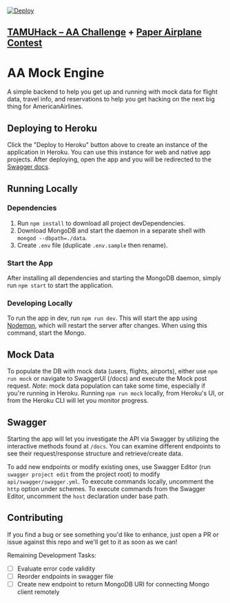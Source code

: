 [![Deploy](https://www.herokucdn.com/deploy/button.svg)](https://heroku.com/deploy?template=https://github.com/AmericanAirlines/TAMUHack-AA)

## [TAMUHack – AA Challenge](https://github.com/AmericanAirlines/TAMUHack-AA/wiki/TAMUHack-AA-Challenge)  +  [Paper Airplane Contest](https://github.com/AmericanAirlines/TAMUHack-AA/wiki/AA-so-you-think-you-can-fly%3F-✈%EF%B8%8F)

# AA Mock Engine
A simple backend to help you get up and running with mock data for flight data, travel info, and reservations to help you get hacking on the next big thing for AmericanAirlines.

## Deploying to Heroku
Click the "Deploy to Heroku" button above to create an instance of the application in Heroku. You can use this instance for web and native app projects. After deploying, open the app and you will be redirected to the [Swagger docs](#swagger).

## Running Locally
### Dependencies
1. Run `npm install` to download all project devDependencies.
1. Download MongoDB and start the daemon in a separate shell with `mongod --dbpath=./data`.
1. Create `.env` file (duplicate `.env.sample` then rename).

### Start the App
After installing all dependencies and starting the MongoDB daemon, simply run `npm start` to start the application.

### Developing Locally
To run the app in dev, run `npm run dev`. This will start the app using [Nodemon](https://github.com/remy/nodemon), which will restart the server after changes. When using this command, start the Mongo.


## Mock Data
To populate the DB with mock data (users, flights, airports), either use `npm run mock` or navigate to SwaggerUI (/docs) and execute the Mock post request. _Note_: mock data population can take some time, especially if you're running in Heroku. Running `npm run mock` locally, from Heroku's UI, or from the Heroku CLI will let you monitor progress.


## Swagger
Starting the app will let you investigate the API via Swagger by utilizing the interactive methods found at `/docs`. You can examine different endpoints to see their request/response structure and retrieve/create data.

To add new endpoints or modify existing ones, use Swagger Editor (run `swagger project edit` from the project root) to modify `api/swagger/swagger.yml`. To execute commands locally, uncomment the `http` option under schemes. To execute commands from the Swagger Editor, uncomment the `host` declaration under base path.


## Contributing
If you find a bug or see something you'd like to enhance, just open a PR or issue against this repo and we'll get to it as soon as we can!

Remaining Development Tasks:
- [ ] Evaluate error code validity
- [ ] Reorder endpoints in swagger file
- [ ] Create new endpoint to return MongoDB URI for connecting Mongo client remotely
